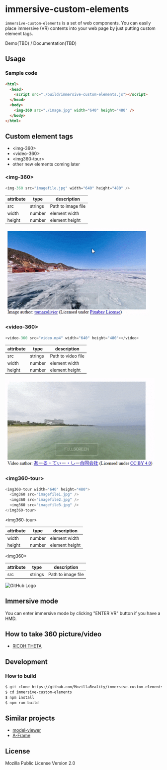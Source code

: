 # immersive-custom-elements

`immersive-custom-elements` is a set of web components. You can easily place immersive (VR) contents into your web page by just putting custom element tags.

Demo(TBD) / Documentation(TBD)

## Usage

### Sample code

```html
<html>
  <head>
    <script src="./build/immersive-custom-elements.js"></script>
  </head>
  <body>
    <img-360 src="./image.jpg" width="640" height="480" />
  </body>
</html>
```

## Custom element tags

- \<img-360\>
- \<video-360\>
- \<img360-tour\>
- other new elements coming later

### \<img-360\>

```javascript
<img-360 src="imagefile.jpg" width="640" height="480" />
```

| attribute | type | description |
| ---- | ---- | ---- |
| src | strings | Path to image file |
| width | number | element width |
| height | number | element height |

![GitHub Logo](screenshots/img-360.gif)

### \<video-360\>

```javascript
<video-360 src="video.mp4" width="640" height="480"></video>
```

| attribute | type | description |
| ---- | ---- | ---- |
| src | strings | Path to video file |
| width | number | element width |
| height | number | element height |

![GitHub Logo](screenshots/video-360.gif)

### \<img360-tour\>

```javascript
<img360-tour width="640" height="480">
  <img360 src="imagefile1.jpg" />
  <img360 src="imagefile2.jpg" />
  <img360 src="imagefile3.jpg" />
</img360-tour>
```

\<img360-tour\>

| attribute | type | description |
| ---- | ---- | ---- |
| width | number | element width |
| height | number | element height |

\<img360\>

| attribute | type | description |
| ---- | ---- | ---- |
| src | strings | Path to image file |

![GitHub Logo](screenshots/image360-tour.gif)

## Immersive mode

You can enter immersive mode by clicking "ENTER VR" button if you have a HMD.

## How to take 360 picture/video

- [RICOH THETA](https://theta360.com/)

## Development

### How to build

```sh
$ git clone https://github.com/MozillaReality/immersive-custom-elements.git
$ cd immersive-custom-elements
$ npm install
$ npm run build
```

## Similar projects

- [model-viewer](https://github.com/GoogleWebComponents/model-viewer)
- [A-Frame](https://aframe.io/)

## License

Mozilla Public License Version 2.0
